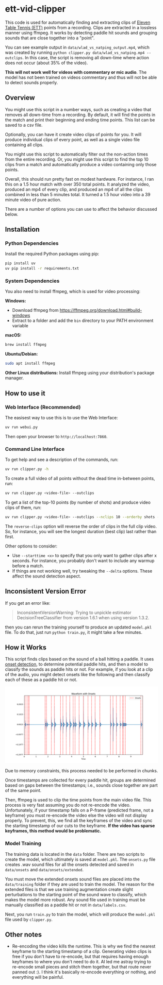 # ett-vid-clipper

This code is used for automatically finding and extracting clips of [Eleven Table Tennis (ETT)](https://elevenvr.com/en/) points from a recording. Clips are extracted in a lossless manner using ffmpeg. It works by detecting paddle hit sounds and grouping sounds that are close together into a "point".

You can see example output in `data/wlad_vs_natping_output.mp4`, which was created by running `python clipper.py data/wlad_vs_natping.mp4 --outclips`. In this case, the script is removing all down-time where action does not occur (about 35% of the video).

**This will not work well for videos with commentary or mic audio**. The model has not been trained on videos commentary and thus will not be able to detect sounds properly.

## Overview

You might use this script in a number ways, such as creating a video that removes all down-time from a recording. By default, it will find the points in the match and print their beginning and ending time points. This list can be saved to a csv file.

Optionally, you can have it create video clips of points for you. It will produce individual clips of every point, as well as a single video file containing all clips.

You might use this script to automatically filter out the non-action times from the entire recording. Or, you might use this script to find the top 10 clips from a match and automatically produce a video containing only those points.

Overall, this should run pretty fast on modest hardware. For instance, I ran this on a 1.5 hour match with over 350 total points. It analyzed the video, produced an mp4 of every clip, and produced an mp4 of all the clips combined in less than 5 minutes total. It turned a 1.5 hour video into a 39 minute video of pure action.

There are a number of options you can use to affect the behavior discussed below.

## Installation

### Python Dependencies

Install the required Python packages using pip:

```bash
pip install uv
uv pip install -r requirements.txt
```

### System Dependencies

You also need to install ffmpeg, which is used for video processing:

**Windows:**

- Download ffmpeg from https://ffmpeg.org/download.html#build-windows
- Extract to a folder and add the `bin` directory to your PATH environment variable

**macOS:**

```bash
brew install ffmpeg
```

**Ubuntu/Debian:**

```bash
sudo apt install ffmpeg
```

**Other Linux distributions:**
Install ffmpeg using your distribution's package manager.

## How to use it

### Web Interface (Recommended)

The easisest way to use this is to use the Web Interface:

```bash
uv run webui.py
```

Then open your browser to `http://localhost:7860`.

### Command Line Interface

To get help and see a description of the commands, run:

```bash
uv run clipper.py -h
```

To create a full video of all points without the dead time in-between points, run:

```bash
uv run clipper.py <video-file> --outclips
```

To get a list of the top-10 points (by number of shots) and produce video clips of them, run:

```bash
uv run clipper.py <video-file> --outclips --nclips 10 --orderby shots --reverse-clips
```

The `reverse-clips` option will reverse the order of clips in the full clip video. So, for instance, you will see the longest duration (best clip) last rather than first.

Other options to consider:

- Use `--starttime <x>` to specify that you only want to gather clips after x seconds. For instance, you probably don't want to include any warmup before a match.
- If things are not working well, try tweaking the `--delta` options. These affect the sound detection aspect.

## Inconsistent Version Error

If you get an error like:

> InconsistentVersionWarning: Trying to unpickle estimator DecisionTreeClassifier from version 1.6.1 when using version 1.3.2.

then you can rerun the training yourself to produce an updated `model.pkl` file. To do that, just run `python train.py`, it might take a few minutes.

## How it Works

This script finds clips based on the sound of a ball hitting a paddle. It uses [onset detection](librosa.onset.onset_detect), to determine potential paddle hits, and then a model to classify the sounds as paddle hits or not. For example, if you look at a clip of the audio, you might detect onsets like the following and then classify each of these as a paddle hit or not.

![image](./data/ex_waveform_onsets.png)

Due to memory constraints, this process needed to be performed in chunks.

Once timestamps are collected for every paddle hit, groups are determined based on gaps between the timestamps; i.e., sounds close together are part of the same point.

Then, ffmpeg is used to clip the time points from the main video file. This process is very fast assuming you do not re-encode the video. Unfortunately, if your timestamp falls on a P-frame (predicted frame, not a keyframe) you must re-encode the video else the video will not display properly. To prevent, this, we find all the keyframes of the video and sync the starting timestamp of our cuts to the keyframe. **If the video has sparse keyframes, this method would be problematic.**

### Model Training

The training data is located in the `data` folder. There are two scripts to create the model, which ultimately is saved at `model.pkl`. The `onsets.py` file creates .wav sound files for all the onsets detected and saved in `data/onsets` and `data/onsets/extended`.

You must move the extended onsets sound files are placed into the `data/training` folder if they are used to train the model. The reason for the extended files is that we use training augmentation create slight perturbations to the starting point of the sound wave to classify, which makes the model more robust. Any sound file used in training must be manually classified as a paddle hit or not in `data/labels.csv`.

Next, you run `train.py` to train the model, which will produce the `model.pkl` file used by `clipper.py`.

## Other notes

- Re-encoding the video kills the runtime. This is why we find the nearest keyframe to the starting timestamp of a clip. Generating video clips is free if you don't have to re-encode, but that requires having enough keyframes to where you don't need to do it. AI led me astray trying to re-encode small pieces and stitch them together, but that route never panned out :). I think it's basically re-encode everything or nothing, and everything will be painful.
